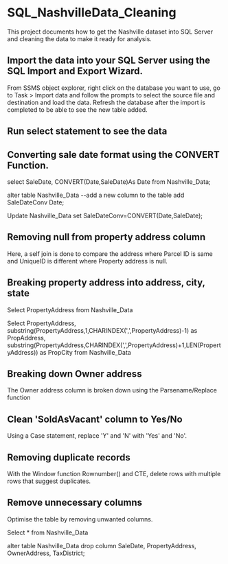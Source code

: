 # SQL_NashvilleData_Cleaning
This project documents how to get the Nashville dataset into SQL Server and cleaning the data to make it ready for analysis.

## Import the data into your SQL Server using the SQL Import and Export Wizard.
From SSMS object explorer, right click on the database you want to use, go to Task > Import data and follow the prompts to select the source file and destination and load the data. Refresh the database after the import is completed to be able to see the new table added.

## Run select statement to see the data

## Converting sale date format using the CONVERT Function.

select SaleDate, CONVERT(Date,SaleDate)As Date from Nashville_Data;

alter table Nashville_Data --add a new column to the table
add SaleDateConv Date;

Update Nashville_Data
set SaleDateConv=CONVERT(Date,SaleDate);

## Removing null from property address column
Here, a self join is done to compare the address where Parcel ID is same and UniqueID is different where Property address is null.


## Breaking property address into address, city, state

Select PropertyAddress from Nashville_Data

Select PropertyAddress,
substring(PropertyAddress,1,CHARINDEX(',',PropertyAddress)-1) as PropAddress,
substring(PropertyAddress,CHARINDEX(',',PropertyAddress)+1,LEN(PropertyAddress)) as PropCity
from Nashville_Data

## Breaking down Owner address
The Owner address column is broken down using the Parsename/Replace function

## Clean 'SoldAsVacant' column to Yes/No 
Using a Case statement, replace 'Y' and 'N' with 'Yes' and 'No'.

## Removing duplicate records
With the Window function Rownumber() and CTE, delete rows with multiple rows that suggest duplicates.

## Remove unnecessary columns
Optimise the table by removing unwanted columns. 

Select *
from Nashville_Data

alter table Nashville_Data
drop column SaleDate, PropertyAddress, OwnerAddress, TaxDistrict;
